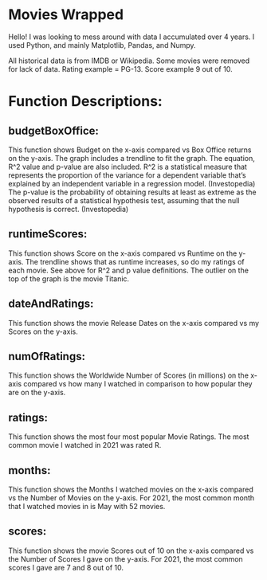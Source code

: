 # Movies Wrapped
Hello! I was looking to mess around with data I accumulated over 4 years. I used Python, and mainly Matplotlib, Pandas, and Numpy.

All historical data is from IMDB or Wikipedia. Some movies were removed for lack of data. Rating example = PG-13. Score example 9 out of 10.


# Function Descriptions:

## budgetBoxOffice:

This function shows Budget on the x-axis compared vs Box Office returns on the y-axis.
The graph includes a trendline to fit the graph. The equation, R^2 value and p-value are also included.
    R^2 is a statistical measure that represents the proportion of the variance for a dependent variable that’s explained by an independent variable in a regression model. (Investopedia)
    The p-value is the probability of obtaining results at least as extreme as the observed results of a statistical hypothesis test, assuming that the null hypothesis is correct. (Investopedia)

## runtimeScores:

This function shows Score on the x-axis compared vs Runtime on the y-axis.
The trendline shows that as runtime increases, so do my ratings of each movie.
See above for R^2 and p value definitions.
The outlier on the top of the graph is the movie Titanic.

## dateAndRatings:

This function shows the movie Release Dates on the x-axis compared vs my Scores on the y-axis.

## numOfRatings:

This function shows the Worldwide Number of Scores (in millions) on the x-axis compared vs how many I watched in comparison to how popular they are on the y-axis.

## ratings:

This function shows the most four most popular Movie Ratings. The most common movie I watched in 2021 was rated R.

## months:

This function shows the Months I watched movies on the x-axis compared vs the Number of Movies on the y-axis.
For 2021, the most common month that I watched movies in is May with 52 movies.

## scores:

This function shows the movie Scores out of 10 on the x-axis compared vs the Number of Scores I gave on the y-axis.
For 2021, the most common scores I gave are 7 and 8 out of 10.
